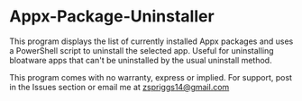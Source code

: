 # Appx-Package-Uninstaller
This program displays the list of currently installed Appx packages and uses a PowerShell script to uninstall the selected app. Useful for uninstalling bloatware apps that can't be uninstalled by the usual uninstall method.

This program comes with no warranty, express or implied. For support, post in the Issues section or email me at zspriggs14@gmail.com
